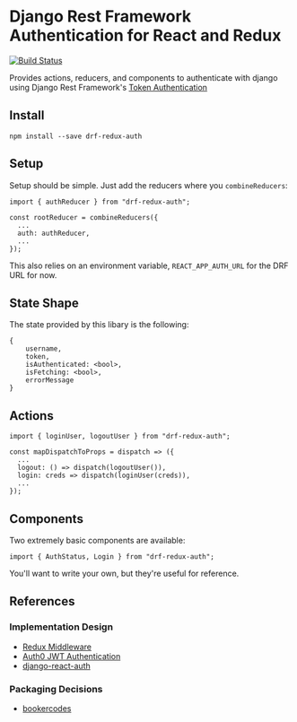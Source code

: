 # Django Rest Framework Authentication for React and Redux

[![Build Status](https://travis-ci.org/jamstooks/drf-redux-auth.svg?branch=master)](https://travis-ci.org/jamstooks/drf-redux-auth)

Provides actions, reducers, and components to authenticate with
django using Django Rest Framework's
[Token Authentication](http://www.django-rest-framework.org/api-guide/authentication/#tokenauthentication)

## Install

    npm install --save drf-redux-auth

## Setup

Setup should be simple. Just add the reducers where you `combineReducers`:

    import { authReducer } from "drf-redux-auth";
    
    const rootReducer = combineReducers({
      ...
      auth: authReducer,
      ...
    });
    
This also relies on an environment variable, `REACT_APP_AUTH_URL`
for the DRF URL for now.
    
## State Shape

The state provided by this libary is the following:

    {
        username,
        token,
        isAuthenticated: <bool>,
        isFetching: <bool>,
        errorMessage
    }

## Actions

    import { loginUser, logoutUser } from "drf-redux-auth";
    
    const mapDispatchToProps = dispatch => ({
      ...
      logout: () => dispatch(logoutUser()),
      login: creds => dispatch(loginUser(creds)),
      ...
    });
    
## Components

Two extremely basic components are available:

    import { AuthStatus, Login } from "drf-redux-auth";
    
You'll want to write your own, but they're useful for reference.
    
## References

### Implementation Design

 - [Redux Middleware](https://redux.js.org/advanced/middleware)
 - [Auth0 JWT Authentication](https://auth0.com/blog/secure-your-react-and-redux-app-with-jwt-authentication/)
 - [django-react-auth](https://github.com/geezhawk/django-react-auth)

### Packaging Decisions

 - [bookercodes](https://github.com/bookercodes/articles/blob/master/how-to-build-and-publish-es6-npm-modules-today-with-babel.md)
